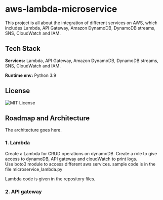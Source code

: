 # aws-lambda-microservice

This project is all about the integration of different services on AWS, which includes Lambda, API Gateway, Amazon DynamoDB, DynamoDB streams, SNS, CloudWatch and IAM.



## Tech Stack

**Services:** Lambda, API Gateway, Amazon DynamoDB, DynamoDB streams, SNS, CloudWatch and IAM.

**Runtime env:** Python 3.9


## License



![MIT License](https://img.shields.io/badge/License-MIT-green.svg)

## Roadmap and Architecture

The architecture goes here.

### 1. Lambda

Create a Lambda for CRUD operations on dynamoDB. Create a role to give access to dynamoDB, API gateway and cloudWatch to print logs.\
Use boto3 module to access different aws services.
sample code is in the file microservice_lambda.py  
  
Lambda code is given in the repository files.

### 2. API gateway
